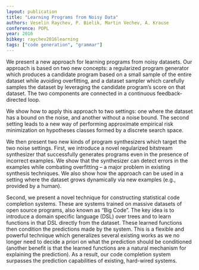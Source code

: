 ```yaml
---
layout: publication
title: "Learning Programs from Noisy Data"
authors: Veselin Raychev, P. Bielik, Martin Vechev, A. Krause
conference: POPL
year: 2016
bibkey: raychev2016learning
tags: ["code generation", "grammar"]
---
```

We present a new approach for learning programs from noisy
datasets. Our approach is based on two new concepts: a regularized
program generator which produces a candidate program based on a
small sample of the entire dataset while avoiding overfitting, and a
dataset sampler which carefully samples the dataset by leveraging
the candidate program’s score on that dataset. The two components
are connected in a continuous feedback-directed loop.

We show how to apply this approach to two settings: one where
the dataset has a bound on the noise, and another without a noise
bound. The second setting leads to a new way of performing
approximate empirical risk minimization on hypotheses classes
formed by a discrete search space.

We then present two new kinds of program synthesizers which
target the two noise settings. First, we introduce a novel regularized
bitstream synthesizer that successfully generates programs even in
the presence of incorrect examples. We show that the synthesizer
can detect errors in the examples while combating overfitting –
a major problem in existing synthesis techniques. We also show
how the approach can be used in a setting where the dataset grows
dynamically via new examples (e.g., provided by a human).

Second, we present a novel technique for constructing statistical
code completion systems. These are systems trained on massive
datasets of open source programs, also known as “Big Code”. The
key idea is to introduce a domain specific language (DSL) over
trees and to learn functions in that DSL directly from the dataset.
These learned functions then condition the predictions made by the
system. This is a flexible and powerful technique which generalizes
several existing works as we no longer need to decide a priori on
what the prediction should be conditioned (another benefit is that
the learned functions are a natural mechanism for explaining the
prediction). As a result, our code completion system surpasses the
prediction capabilities of existing, hard-wired systems.
